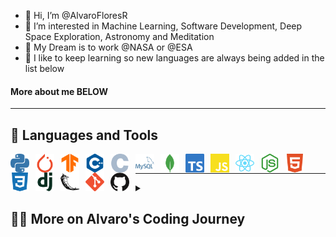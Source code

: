 - 👋 Hi, I’m @AlvaroFloresR
- 👀 I’m interested in Machine Learning, Software Development, Deep Space Exploration, Astronomy and Meditation
- 🌱 My Dream is to work @NASA or @ESA 
- 💞️ I like to keep learning so new languages are always being added in the list below

#### More about me BELOW

<!---
AlvaroFloresR/AlvaroFloresR is a ✨ special ✨ repository because its `README.md` (this file) appears on your GitHub profile.
You can click the Preview link to take a look at your changes.
--->

---

## 🧰 Languages and Tools

<img align="left" alt="Python" width="30px" style="padding-right:10px;" src="./src/python.svg" />
<img align="left" alt="Pytorch" width="30px" style="padding-right:10px;" src="./src/pytorch.svg" />
<img align="left" alt="Tensorflow" width="30px" style="padding-right:10px;" src="./src/tensorflow.svg" />
<img align="left" alt="C++" width="30px" style="padding-right:10px;" src="./src/cpp.svg" />
<img align="left" alt="C" width="30px" style="padding-right:10px;" src="./src/c.svg" />
<img align="left" alt="MySQL" width="30px" style="padding-right:10px;" src="./src/mysql.svg"/>
<img align="left" alt="MongoDB" width="30px" style="padding-right:10px;" src="./src/mongodb.svg"/>
<img align="left" alt="TypeScript" width="30px" style="padding-right:10px;" src="./src/typescript.svg" />
<img align="left" alt="JavaScript" width="30px" style="padding-right:10px;" src="./src/javascript.svg" />
<img align="left" alt="React" width="30px" style="padding-right:10px;" src="./src/react.svg" />
<img align="left" alt="NodeJS" width="30px" style="padding-right:10px;" src="./src/nodejs.svg" />
<img align="left" alt="HTML" width="30px" style="padding-right:10px;" src="./src/html.svg" />
<img align="left" alt="CSS" width="30px" style="padding-right:10px;" src="./src/css.svg" />
<img align="left" alt="Django" width="30px" style="padding-right:10px;" src="./src/django.svg" />
<img align="left" alt="Flask" width="30px" style="padding-right:10px;" src="./src/flask.svg" />

<img align="left" alt="Git" width="30px" style="padding-right:10px;" src="./src/git.svg" />
<img align="left" alt="GitHub" width="30px" style="padding-right:10px;" src="./src/github.svg" />
<br />

---
<details>
 <summary><h2>👨‍💻 More on Alvaro's Coding Journey</h2></summary>
I started coding during my bacherlor´s degree with C ad C++ mostly for Robotics and Kinect. Following that I worked on SAP with SQL databases. <br />
For my Master's Degree I focused on Image Processing with traditional Machinel Learning and Deep Learning applications with Pythonn. The search for new frameworks lead me to JavaScript as it allows flexibility and implementation on different servers (along with the typed implementation TypeScript).
I would like to focus on real data applications and flexible technologies to deploy AI algorithms and so I have dwelved into Node.js to achieve this.


